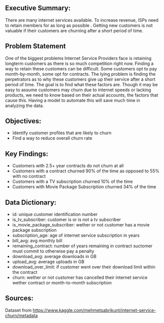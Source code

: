 ## Executive Summary:
There are many internet services available. To increase revenue, ISPs need to retain members for as long as possible . Getting new customers is not valuable if their customers are churning after a short period of time. 

## Problem Statement
One of the biggest problems Internet Service Providers face is retaining longterm customers as there is so much competition right now. Finding a way to retain these customers can be difficult. Some customers opt to pay month-by-month, some opt for contracts. The lying problem is finding the perpetrators  as to why these customers give up their service after a short period of time. The goal is to find what these factors are. Though it may be easy to assume customers may churn due to internet speeds or lacking products, we need to know based on their actual accounts, the factors that cause this. Having a model to automate this will save much time in analyzing the data.

## Objectives:

- Identify customer profiles that are likely to churn
- Find a way to reduce overall churn rate

## Key Findings:

- Customers with 2.5+ year contracts do not churn at all
- Customers with a contract churned 90% of the time as opposed to 55% with no contract
- Customers with a TV subscription churned 10% of the time
- Customers with Movie Package Subscription churned 34% of the time

## Data Dictionary:

- id: unique customer identification number
- is_tv_subscriber: customer is or is not a tv subscriber
- is_movie_package_subscriber: wether or not customer has a movie package subscription
- subscription_age: age of internet service subscription in years
- bill_avg: avg monthly bill
- remaining_contract: number of years remaining in contract suctomer must commit to otherwise pay a penalty
- download_avg: average downloads in GB
- upload_avg: average uploads in GB
- download_over_limit: if customer went over their download limit within the contract
- churn: wether or not customer has cancelled their internet service wether contract or month-to-month subscription

## Sources:
Dataset from https://www.kaggle.com/mehmetsabrikunt/internet-service-churn/metadata